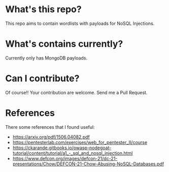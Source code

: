 What's this repo?
=================

This repo aims to contain wordlists with payloads for NoSQL Injections.

What's contains currently?
==========================

Currently only has MongoDB payloads.

Can I contribute?
=================

Of course!! Your contribution are welcome. Send me a Pull Request.

References
==========

There some references that I found useful:

- https://arxiv.org/pdf/1506.04082.pdf
- https://pentesterlab.com/exercises/web_for_pentester_II/course
- https://ckarande.gitbooks.io/owasp-nodegoat-tutorial/content/tutorial/a1_-_sql_and_nosql_injection.html
- https://www.defcon.org/images/defcon-21/dc-21-presentations/Chow/DEFCON-21-Chow-Abusing-NoSQL-Databases.pdf